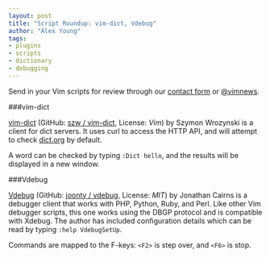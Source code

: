 ```yaml
---
layout: post
title: "Script Roundup: vim-dict, Vdebug"
author: "Alex Young"
tags: 
- plugins
- scripts
- dictionary
- debugging
---
```


<div class="intro">
Send in your Vim scripts for review through our <a href="/contact.html">contact form</a> or <a href="http://twitter.com/vimnews">@vimnews</a>.
</div>

###vim-dict

[vim-dict](http://www.vim.org/scripts/script.php?script_id=4180) (GitHub: [szw / vim-dict](https://github.com/szw/vim-dict), License: _Vim_) by Szymon Wrozynski is a client for dict servers.  It uses curl to access the HTTP API, and will attempt to check [dict.org](http://www.dict.org/) by default.

A word can be checked by typing `:Dict hello`, and the results will be displayed in a new window.

###Vdebug

[Vdebug](http://www.vim.org/scripts/script.php?script_id=4170) (GitHub: [joonty / vdebug](https://github.com/joonty/vdebug), License: _MIT_) by Jonathan Cairns is a debugger client that works with PHP, Python, Ruby, and Perl.  Like other Vim debugger scripts, this one works using the DBGP protocol and is compatible with Xdebug.  The author has included configuration details which can be read by typing `:help VdebugSetUp`.

Commands are mapped to the F-keys: `<F2>` is step over, and `<F6>` is stop.
